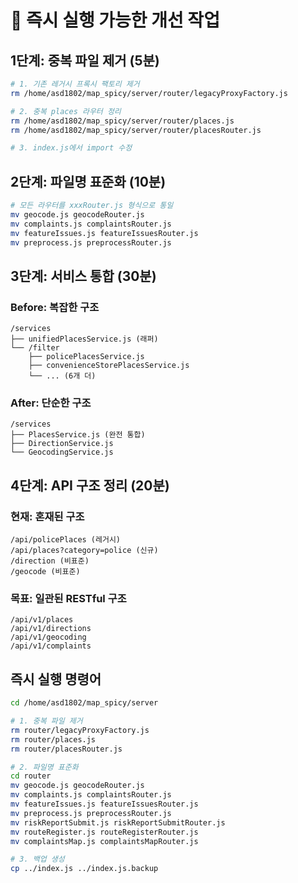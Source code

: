 # 🚀 즉시 실행 가능한 개선 작업

## 1단계: 중복 파일 제거 (5분)

```bash
# 1. 기존 레거시 프록시 팩토리 제거
rm /home/asd1802/map_spicy/server/router/legacyProxyFactory.js

# 2. 중복 places 라우터 정리
rm /home/asd1802/map_spicy/server/router/places.js
rm /home/asd1802/map_spicy/server/router/placesRouter.js

# 3. index.js에서 import 수정
```

## 2단계: 파일명 표준화 (10분)

```bash
# 모든 라우터를 xxxRouter.js 형식으로 통일
mv geocode.js geocodeRouter.js
mv complaints.js complaintsRouter.js  
mv featureIssues.js featureIssuesRouter.js
mv preprocess.js preprocessRouter.js
```

## 3단계: 서비스 통합 (30분)

### Before: 복잡한 구조
```
/services
├── unifiedPlacesService.js (래퍼)
└── /filter
    ├── policePlacesService.js
    ├── convenienceStorePlacesService.js
    └── ... (6개 더)
```

### After: 단순한 구조  
```
/services
├── PlacesService.js (완전 통합)
├── DirectionService.js
└── GeocodingService.js
```

## 4단계: API 구조 정리 (20분)

### 현재: 혼재된 구조
```
/api/policePlaces (레거시)
/api/places?category=police (신규)
/direction (비표준)
/geocode (비표준)
```

### 목표: 일관된 RESTful 구조
```
/api/v1/places
/api/v1/directions  
/api/v1/geocoding
/api/v1/complaints
```

## 즉시 실행 명령어

```bash
cd /home/asd1802/map_spicy/server

# 1. 중복 파일 제거
rm router/legacyProxyFactory.js
rm router/places.js  
rm router/placesRouter.js

# 2. 파일명 표준화
cd router
mv geocode.js geocodeRouter.js
mv complaints.js complaintsRouter.js
mv featureIssues.js featureIssuesRouter.js
mv preprocess.js preprocessRouter.js
mv riskReportSubmit.js riskReportSubmitRouter.js
mv routeRegister.js routeRegisterRouter.js
mv complaintsMap.js complaintsMapRouter.js

# 3. 백업 생성
cp ../index.js ../index.js.backup
```
